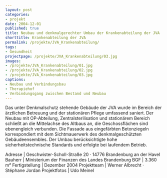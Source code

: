 ```yaml
---
layout: post
categories:
- projekt
date: 2004-12-01
published: true
title: Neubau und denkmalgerechter Umbau der Krankenabteilung der JVA
shorttitle: Krankenabteilung der JVA
permalink: /projekte/JVA_Krankenabteilung/
tags: 
- Gesundheit
projectpage: /projekte/JVA_Krankenabteilung/03.jpg
images:
- /projekte/JVA_Krankenabteilung/01.jpg
- /projekte/JVA_Krankenabteilung/02.jpg
- /projekte/JVA_Krankenabteilung/03.jpg
captions:
- Neubau und Verbindungsbau
- Therapiehof
- Verbindungsgang zwischen Bestand und Neubau
---
```

Das unter Denkmalschutz stehende Gebäude der JVA wurde im Bereich der ärztlichen Betreuung und der stationären Pflege umfassend saniert. Der Neubau mit OP-Abteilung, Zentralsterilisation und stationärem Bereich schließt an die Mittelachse des Altbaus an, die Geschossflächen sind ebenengleich verbunden. Die Fassade aus eingefärbten Betonziegeln korrespondiert mit dem Sichtmauerwerk des denkmalgeschützten Gebäudeensembles. Der Umbau berücksichtigte hohe sicherheitstechnische Standards und erfolgte bei laufendem Betrieb.

Adresse				|	Geschwister-Scholl-Straße 20 · 14776 Brandenburg an der Havel
Bauherr				|	Ministerium der Finanzen des Landes Brandenburg
BGF					|	3.360 m²
Fertigstellung		|	Dezember 2004
Projektteam			|	Werner Albrecht · Stéphane Jordan
Projektfotos		|	Udo Meinel